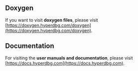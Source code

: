 ## Doxygen

If you want to visit **doxygen files**, please visit [https://doxygen.hyperdbg.com/doxygen](https://doxygen.hyperdbg.com/doxygen).

## Documentation

For visiting the **user manuals and documentation**, please visit [https://docs.hyperdbg.com](https://docs.hyperdbg.com).
